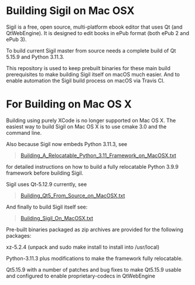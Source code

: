 Building Sigil on Mac OSX 
==========================

Sigil is a free, open source, multi-platform ebook editor that uses
Qt (and QtWebEngine). It is designed to edit books in ePub format (both ePub 2 and ePub 3).

To build current Sigil master from source needs a complete build of Qt 5.15.9 
and Python 3.11.3.

This repository is used to keep prebuilt binaries for these main build
prerequisites to make building Sigil itself on macOS much easier.  And
to enable automation the Sigil build process on macOS via Travis CI.


For Building on Mac OS X
========================

Building using purely XCode is no longer supported on Mac OS X.  The easiest 
way to build Sigil on Mac OS X is to use cmake 3.0 and the command line.   

Also because Sigil now embeds Python 3.11.3, see  

> [Building_A_Relocatable_Python_3.11_Framework_on_MacOSX.txt](./Python/Building_A_Relocatable_Python_3.11_Framework_on_MacOSX.txt)

for detailed instructions on how to build a fully relocatable Python 3.9.9 framework before
building Sigil.  

Sigil uses Qt-5.12.9 currently, see  

> [Building_Qt5_From_Source_on_MacOSX.txt](./Qt5.15/Building_Qt5_From_Source_on_MacOSX.txt)


And finally to build Sigil itself see:

> [Building_Sigil_On_MacOSX.txt](./Building_Sigil_On_MacOSX.txt)

Pre-built binaries packaged as zip archives are provided for the following
packages:


xz-5.2.4 (unpack and sudo make install to install into /usr/local)

Python-3.11.3 plus modifications to make the framework fully relocatable.

Qt5.15.9 with a number of patches and bug fixes to make Qt5.15.9 usable and 
configured to enable proprietary-codecs in QtWebEngine
